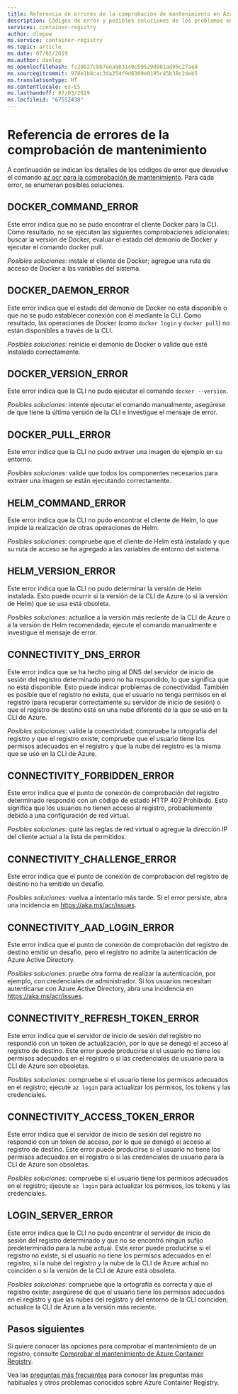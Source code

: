```yaml
---
title: Referencia de errores de la comprobación de mantenimiento en Azure Container Registry
description: Códigos de error y posibles soluciones de los problemas encontrados tras la ejecución del comando az acr para el diagnóstico de comprobación de mantenimiento en Azure Container Registry
services: container-registry
author: dlepow
ms.service: container-registry
ms.topic: article
ms.date: 07/02/2019
ms.author: danlep
ms.openlocfilehash: fc29b27cbb7eea983140c59529d981ad95c27ae8
ms.sourcegitcommit: 978e1b8cac3da254f9d6309e0195c45b38c24eb5
ms.translationtype: HT
ms.contentlocale: es-ES
ms.lasthandoff: 07/03/2019
ms.locfileid: "67552438"
---
```

# <a name="health-check-error-reference"></a>Referencia de errores de la comprobación de mantenimiento

A continuación se indican los detalles de los códigos de error que devuelve el comando [az acr para la comprobación de mantenimiento][az-acr-check-health]. Para cada error, se enumeran posibles soluciones.

## <a name="dockercommanderror"></a>DOCKER_COMMAND_ERROR

Este error indica que no se pudo encontrar el cliente Docker para la CLI. Como resultado, no se ejecutan las siguientes comprobaciones adicionales: buscar la versión de Docker, evaluar el estado del demonio de Docker y ejecutar el comando docker pull.

*Posibles soluciones*: instale el cliente de Docker; agregue una ruta de acceso de Docker a las variables del sistema.

## <a name="dockerdaemonerror"></a>DOCKER_DAEMON_ERROR

Este error indica que el estado del demonio de Docker no está disponible o que no se pudo establecer conexión con él mediante la CLI. Como resultado, las operaciones de Docker (como `docker login` y `docker pull`) no están disponibles a través de la CLI.

*Posibles soluciones*: reinicie el demonio de Docker o valide que esté instalado correctamente.

## <a name="dockerversionerror"></a>DOCKER_VERSION_ERROR

Este error indica que la CLI no pudo ejecutar el comando `docker --version`.

*Posibles soluciones*: intente ejecutar el comando manualmente, asegúrese de que tiene la última versión de la CLI e investigue el mensaje de error.

## <a name="dockerpullerror"></a>DOCKER_PULL_ERROR

Este error indica que la CLI no pudo extraer una imagen de ejemplo en su entorno.

*Posibles soluciones*: valide que todos los componentes necesarios para extraer una imagen se están ejecutando correctamente.

## <a name="helmcommanderror"></a>HELM_COMMAND_ERROR

Este error indica que la CLI no pudo encontrar el cliente de Helm, lo que impide la realización de otras operaciones de Helm.

*Posibles soluciones*: compruebe que el cliente de Helm está instalado y que su ruta de acceso se ha agregado a las variables de entorno del sistema.

## <a name="helmversionerror"></a>HELM_VERSION_ERROR

Este error indica que la CLI no pudo determinar la versión de Helm instalada. Esto puede ocurrir si la versión de la CLI de Azure (o si la versión de Helm) que se usa está obsoleta.

*Posibles soluciones*: actualice a la versión más reciente de la CLI de Azure o a la versión de Helm recomendada; ejecute el comando manualmente e investigue el mensaje de error.

## <a name="connectivitydnserror"></a>CONNECTIVITY_DNS_ERROR

Este error indica que se ha hecho ping al DNS del servidor de inicio de sesión del registro determinado pero no ha respondido, lo que significa que no está disponible. Esto puede indicar problemas de conectividad. También es posible que el registro no exista, que el usuario no tenga permisos en el registro (para recuperar correctamente su servidor de inicio de sesión) o que el registro de destino esté en una nube diferente de la que se usó en la CLI de Azure.

*Posibles soluciones*: valide la conectividad; compruebe la ortografía del registro y que el registro existe; compruebe que el usuario tiene los permisos adecuados en el registro y que la nube del registro es la misma que se usó en la CLI de Azure.

## <a name="connectivityforbiddenerror"></a>CONNECTIVITY_FORBIDDEN_ERROR

Este error indica que el punto de conexión de comprobación del registro determinado respondió con un código de estado HTTP 403 Prohibido. Esto significa que los usuarios no tienen acceso al registro, probablemente debido a una configuración de red virtual.

*Posibles soluciones*: quite las reglas de red virtual o agregue la dirección IP del cliente actual a la lista de permitidos.

## <a name="connectivitychallengeerror"></a>CONNECTIVITY_CHALLENGE_ERROR

Este error indica que el punto de conexión de comprobación del registro de destino no ha emitido un desafío.

*Posibles soluciones*: vuelva a intentarlo más tarde. Si el error persiste, abra una incidencia en https://aka.ms/acr/issues.

## <a name="connectivityaadloginerror"></a>CONNECTIVITY_AAD_LOGIN_ERROR

Este error indica que el punto de conexión de comprobación del registro de destino emitió un desafío, pero el registro no admite la autenticación de Azure Active Directory.

*Posibles soluciones*: pruebe otra forma de realizar la autenticación, por ejemplo, con credenciales de administrador. Si los usuarios necesitan autenticarse con Azure Active Directory, abra una incidencia en https://aka.ms/acr/issues.

## <a name="connectivityrefreshtokenerror"></a>CONNECTIVITY_REFRESH_TOKEN_ERROR

Este error indica que el servidor de inicio de sesión del registro no respondió con un token de actualización, por lo que se denegó el acceso al registro de destino. Este error puede producirse si el usuario no tiene los permisos adecuados en el registro o si las credenciales de usuario para la CLI de Azure son obsoletas.

*Posibles soluciones*: compruebe si el usuario tiene los permisos adecuados en el registro; ejecute `az login` para actualizar los permisos, los tokens y las credenciales.

## <a name="connectivityaccesstokenerror"></a>CONNECTIVITY_ACCESS_TOKEN_ERROR

Este error indica que el servidor de inicio de sesión del registro no respondió con un token de acceso, por lo que se denegó el acceso al registro de destino. Este error puede producirse si el usuario no tiene los permisos adecuados en el registro o si las credenciales de usuario para la CLI de Azure son obsoletas.

*Posibles soluciones*: compruebe si el usuario tiene los permisos adecuados en el registro; ejecute `az login` para actualizar los permisos, los tokens y las credenciales.

## <a name="loginservererror"></a>LOGIN_SERVER_ERROR

Este error indica que la CLI no pudo encontrar el servidor de inicio de sesión del registro determinado y que no se encontró ningún sufijo predeterminado para la nube actual. Este error puede producirse si el registro no existe, si el usuario no tiene los permisos adecuados en el registro, si la nube del registro y la nube de la CLI de Azure actual no coinciden o si la versión de la CLI de Azure está obsoleta.

*Posibles soluciones*: compruebe que la ortografía es correcta y que el registro existe; asegúrese de que el usuario tiene los permisos adecuados en el registro y que las nubes del registro y del entorno de la CLI coinciden; actualice la CLI de Azure a la versión más reciente.

## <a name="next-steps"></a>Pasos siguientes

Si quiere conocer las opciones para comprobar el mantenimiento de un registro, consulte [Comprobar el mantenimiento de Azure Container Registry](container-registry-check-health.md).

Vea las [preguntas más frecuentes](container-registry-faq.md) para conocer las preguntas más habituales y otros problemas conocidos sobre Azure Container Registry.





<!-- LINKS - internal -->
[az-acr-check-health]: /cli/azure/acr#az-acr-check-health
